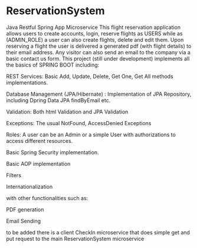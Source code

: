 # ReservationSystem
Java Restful Spring App Microservice
This flight reservation application allows users to create accounts, login, reserve flights as USERS while as (ADMIN_ROLE) a user can also create flights, delete and edit them.
Upon reserving a flight the user is delivered a generated pdf (with flight details) to their email address. Any visitor can also send an email to the company via a basic contact us form. 
This project (still under development) implements all the basics of SPRING BOOT
including:

REST Services: Basic Add, Update, Delete, Get One, Get All methods implementations.

Database Management (JPA/Hibernate) : Implementation of JPA Repository, including Dpring Data JPA findByEmail etc.

Validation: Both html Validation and JPA Validation

Exceptions: The usual NotFound, AccessDenied Exceptions

Roles: A user can be an Admin or a simple User with authorizations to access different resources.

Basic Spring Security implementation.

Basic AOP implementation

Filters

Internationalization

with other functionalities such as:

PDF generation

Email Sending

to be added there is a client CheckIn microservice that does simple get and put request to the main ReservationSystem microservice
